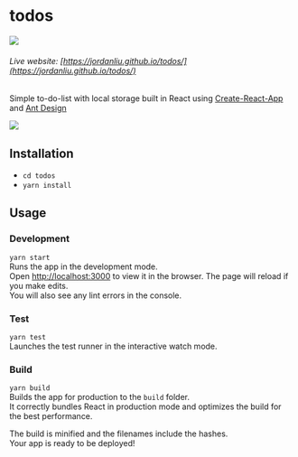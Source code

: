 # todos
<a href="https://travis-ci.org/jordanliu/todos" alt="Travis CI" rel="noopener noreferrer"
        target="_blank">
<img src="https://travis-ci.org/jordanliu/todos.svg?branch=master"/></a></br>

 ###### Live website: [https://jordanliu.github.io/todos/](https://jordanliu.github.io/todos/)

Simple to-do-list with local storage built in React using [Create-React-App](https://github.com/facebook/create-react-app) and [Ant Design](https://github.com/ant-design/ant-design)

<img src="https://user-images.githubusercontent.com/9423525/71534201-24da9b80-28cb-11ea-8441-4cc0bda9b9a2.png"/>


## Installation
- `cd todos`
- `yarn install`

## Usage

### Development

```yarn start```<br />
Runs the app in the development mode.<br />
Open [http://localhost:3000](http://localhost:3000) to view it in the browser.
The page will reload if you make edits.<br />
You will also see any lint errors in the console.

### Test

```yarn test```<br />
Launches the test runner in the interactive watch mode.<br />

### Build

```yarn build```<br />
Builds the app for production to the `build` folder.<br />
It correctly bundles React in production mode and optimizes the build for the best performance.

The build is minified and the filenames include the hashes.<br />
Your app is ready to be deployed!

